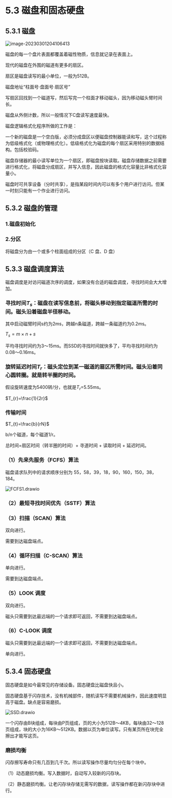 # 5.3 磁盘和固态硬盘

## 5.3.1 磁盘

![image-20230301204106413](https://csnotes.oss-cn-beijing.aliyuncs.com/photos/image-20230301204106413.png)

磁盘的每一个盘片表面都覆盖着磁性物质，信息就记录在表面上。

现代的磁盘在外围的磁道有更多的扇区。

扇区是磁盘读写的最小单位，一般为512B。

磁盘地址“柱面号·盘面号·扇区号”

写扇区回找到一个磁道写，然后写完一个柱面才移动磁头，因为移动磁头臂时间长。

磁盘从外侧计数，所以一般情况下C盘读写速度最快。

磁盘逻辑格式化程序所做的工作是：

一个新的磁盘是一个空白版，必须分成盘区以便磁盘控制器能读和写，这个过程称为低级格式化（或物理格式化）。低级格式化为磁盘的每个扇区采用特别的数据结构。包括校验码。

磁盘存储器的最小读写单位为一个扇区，即磁盘按块读取。磁盘存储数据之前需要进行格式化，将磁盘分成扇区，并写入信息，因此磁盘的格式化容量比非格式化容量小。

磁盘时可共享设备（分时共享），是指某段时间内可以有多个用户进行访问。但某一时刻只能有一个作业进行访问。

## 5.3.2 磁盘的管理

### 1.磁盘初始化

### 2.分区

将磁盘分为由一个或多个柱面组成的分区（C 盘、D 盘）

## 5.3.3 磁盘调度算法

磁盘调度是对访问磁道次序的调度，如果没有合适的磁盘调度，寻找时间会大大增加。

### 寻找时间$T_{s}$：磁盘在读写信息前，将磁头移动到指定磁道所需的时间。磁头沿着磁盘半径移动。

其中启动磁臂时间s约为2ms，跨越n条磁道，跨越一条磁道约为0.2ms。

$T_{s}=m\times n+s$

平均寻找时间约为3～15ms。而SSD的寻找时间就快多了，平均寻找时间约为0.08～0.16ms。

### 旋转延迟时间$T_{r}$：磁头定位到某一磁道的扇区所需时间。磁头沿着同心圆转圈。就是转半圈的时间。

假设旋转速度为5400转/分，也就是$T_{r}$=5.55ms。

$T_{r}=\frac{1}{2r}$

### 传输时间

$T_{t}=\frac{b}{rN}$

b/n个磁道，每个磁道1/r。

总时间=扇区时间（转半圈的时间）+ 寻道时间 + 读取时间 + 延迟时间。

### （1）先来先服务（FCFS）算法

磁盘请求队列中的请求顺序分别为 55，58，39，18，90，160，150，38，184。

![FCFS1.drawio](https://csnotes.oss-cn-beijing.aliyuncs.com/photos/FCFS1.drawio.png)

### （2）最短寻找时间优先（SSTF）算法

### （3）扫描（SCAN）算法

双向进行。

需要到达磁盘端点。

### （4）循环扫描（C-SCAN）算法

单向进行。

需要到达磁盘端点。

### （5）LOOK 调度

双向进行。

磁头只需要到达最远端的一个请求即可返回，不需要到达磁盘端点。

### （6）C-LOOK 调度

磁头只需要到达最远端的一个请求即可返回，不需要到达磁盘端点。

单向进行。

## 5.3.4 固态硬盘

固态硬盘是如今最常见的存储设备。固态硬盘比磁盘快且小。

固态硬盘基于闪存技术，没有机械部件，随机读写不需要机械操作，因此速度明显高于磁盘。缺点是容易磨损。

![SSD.drawio](https://csnotes.oss-cn-beijing.aliyuncs.com/photos/SSD.drawio.png)

一个闪存由B块组成，每块由P页组成，页的大小为512B～4KB，每块由32～128页组成，块的大小为16KB～512KB。数据以页为单位读写。只有某页所在块完全擦出才能写这页。

### 磨损均衡

闪存擦写寿命只有几百到几千次。所以读写操作尽量均匀分在每个块中。

（1）动态磨损均衡。写入数据时，自动写入较新的闪存块。

（2）静态磨损均衡。让老闪存块存储无需写的数据，读写操作都在新闪存块中进行。


